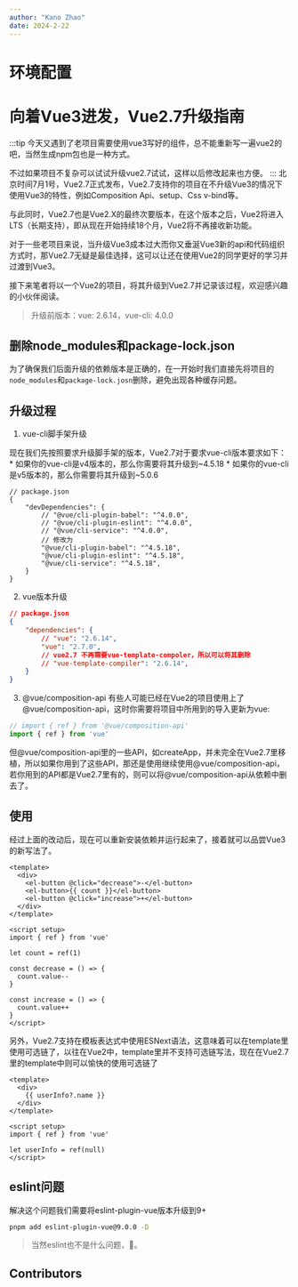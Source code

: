 ```yaml
---
author: "Kano Zhao"
date: 2024-2-22
---
```

# 环境配置

<PageInfo/>

# 向着Vue3进发，Vue2.7升级指南

:::tip
今天又遇到了老项目需要使用vue3写好的组件，总不能重新写一遍vue2的吧，当然生成npm包也是一种方式。

不过如果项目不复杂可以试试升级vue2.7试试，这样以后修改起来也方便。
:::
北京时间7月1号，Vue2.7正式发布，Vue2.7支持你的项目在不升级Vue3的情况下使用Vue3的特性，例如Composition Api、setup、Css v-bind等。

与此同时，Vue2.7也是Vue2.X的最终次要版本，在这个版本之后，Vue2将进入LTS（长期支持），即从现在开始持续18个月，Vue2将不再接收新功能。

对于一些老项目来说，当升级Vue3成本过大而你又垂涎Vue3新的api和代码组织方式时，那Vue2.7无疑是最佳选择，这可以让还在使用Vue2的同学更好的学习并过渡到Vue3。

接下来笔者将以一个Vue2的项目，将其升级到Vue2.7并记录该过程，欢迎感兴趣的小伙伴阅读。

> 升级前版本：vue: 2.6.14，vue-cli: 4.0.0

## 删除node_modules和package-lock.json

为了确保我们后面升级的依赖版本是正确的，在一开始时我们直接先将项目的`node_modules`和`package-lock.josn`删除，避免出现各种缓存问题。

## 升级过程

1. vue-cli脚手架升级

现在我们先按照要求升级脚手架的版本，Vue2.7对于要求vue-cli版本要求如下：
    * 如果你的vue-cli是v4版本的，那么你需要将其升级到~4.5.18
    * 如果你的vue-cli是v5版本的，那么你需要将其升级到~5.0.6

```json{8,9,10}
// package.json
{
    "devDependencies": {
        // "@vue/cli-plugin-babel": "^4.0.0",
        // "@vue/cli-plugin-eslint": "^4.0.0",
        // "@vue/cli-service": "^4.0.0",
        // 修改为
        "@vue/cli-plugin-babel": "^4.5.18",
        "@vue/cli-plugin-eslint": "^4.5.18",
        "@vue/cli-service": "^4.5.18",
    }
}
```

2. vue版本升级

```json {5}
// package.json
{
    "dependencies": {
        // "vue": "2.6.14",
        "vue": "2.7.0",
        // vue2.7 不再需要vue-template-compoler，所以可以将其删除
        // "vue-template-compiler": "2.6.14", 
    }
}
```
3. @vue/composition-api
有些人可能已经在Vue2的项目使用上了@vue/composition-api，这时你需要将项目中所用到的导入更新为vue:

```javascript
// import { ref } from '@vue/composition-api'
import { ref } from 'vue'
```
但@vue/composition-api里的一些API，如createApp，并未完全在Vue2.7里移植，所以如果你用到了这些API，那还是使用继续使用@vue/composition-api，若你用到的API都是Vue2.7里有的，则可以将@vue/composition-api从依赖中删去了。

## 使用
经过上面的改动后，现在可以重新安装依赖并运行起来了，接着就可以品尝Vue3的新写法了。

```vue
<template>
  <div>
    <el-button @click="decrease">-</el-button>
    <el-button>{{ count }}</el-button>
    <el-button @click="increase">+</el-button>
  </div>
</template>

<script setup>
import { ref } from 'vue'

let count = ref(1)

const decrease = () => {
  count.value--
}

const increase = () => {
  count.value++
}
</script>
```

另外，Vue2.7支持在模板表达式中使用ESNext语法，这意味着可以在template里使用可选链了，以往在Vue2中，template里并不支持可选链写法，现在在Vue2.7里的template中则可以愉快的使用可选链了
```vue
<template>
  <div>
    {{ userInfo?.name }}
  </div>
</template>

<script setup>
import { ref } from 'vue'

let userInfo = ref(null)
</script>
```
## eslint问题

解决这个问题我们需要将eslint-plugin-vue版本升级到9+

```bash
pnpm add eslint-plugin-vue@9.0.0 -D 
```

> 当然eslint也不是什么问题，👀。

## Contributors

<Contributors/>

<CopyRight/>

<Person/>